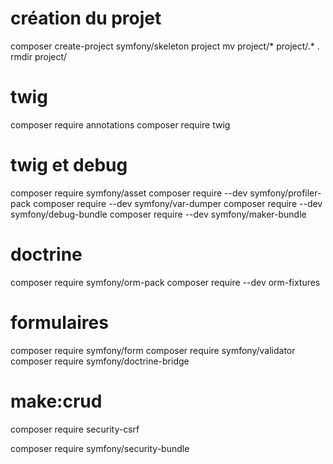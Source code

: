 # création du projet
composer create-project symfony/skeleton project
mv project/* project/.* .
rmdir project/
# twig
composer require annotations
composer require twig
# twig et debug
composer require symfony/asset
composer require --dev symfony/profiler-pack
composer require --dev symfony/var-dumper
composer require --dev symfony/debug-bundle
composer require --dev symfony/maker-bundle
# doctrine
composer require symfony/orm-pack
composer require --dev orm-fixtures
# formulaires
composer require symfony/form
composer require symfony/validator
composer require symfony/doctrine-bridge

# make:crud
composer require security-csrf

composer require symfony/security-bundle